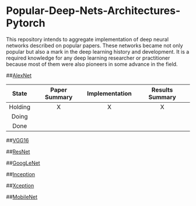 # Popular-Deep-Nets-Architectures-Pytorch

This repository intends to aggregate implementation of deep neural networks described on popular papers. These networks became not only popular but also a mark in the deep learning history and development. It is a required knowledge for any deep learning researcher or practitioner because most of them were also pioneers in some advance in the field.  


##[AlexNet](https://papers.nips.cc/paper/4824-imagenet-classification-with-deep-convolutional-neural-networks)


State| Paper Summary      | Implementation   | Results Summary  |
:-------------: | :-------------: |:-------------:| :-------------:|
Holding | X | X| X|
Doing | |  |   |
Done | |  |    |

##[VGG16](https://arxiv.org/abs/1505.06798)

##[ResNet](https://arxiv.org/abs/1704.06904)

##[GoogLeNet](https://arxiv.org/abs/1409.4842)

##[Inception](https://arxiv.org/abs/1512.00567)

##[Xception](https://arxiv.org/abs/1610.02357)

##[MobileNet](https://arxiv.org/abs/1704.04861)
